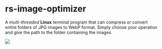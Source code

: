 # rs-image-optimizer

A *multi-threaded* **Linux** terminal program that can compress or convert entire folders of JPG images to WebP format.  Simply choose your operation and give the path to the folder containing the images.

![](/optimize.gif)